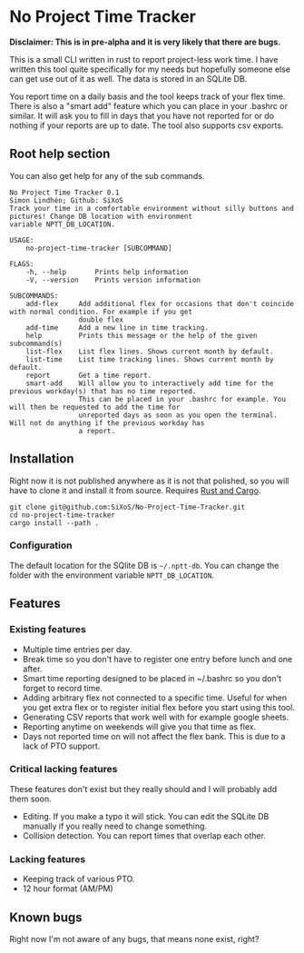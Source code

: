 # No Project Time Tracker

**Disclaimer: This is in pre-alpha and it is very likely that there are bugs.**

This is a small CLI written in rust to report project-less work time. I have written
this tool quite specifically for my needs but hopefully someone else can get use
out of it as well. The data is stored in an SQLite DB.

You report time on a daily basis and the tool keeps track of your flex time. There
is also a "smart add" feature which you can place in your .bashrc or similar. It 
will ask you to fill in days that you have not reported for or do nothing if
your reports are up to date. The tool also supports csv exports.

## Root help section
You can also get help for any of the sub commands.
```
No Project Time Tracker 0.1
Simon Lindhén; Github: SiXoS
Track your time in a comfortable environment without silly buttons and pictures! Change DB location with environment
variable NPTT_DB_LOCATION.

USAGE:
    no-project-time-tracker [SUBCOMMAND]

FLAGS:
    -h, --help       Prints help information
    -V, --version    Prints version information

SUBCOMMANDS:
    add-flex     Add additional flex for occasions that don't coincide with normal condition. For example if you get
                 double flex
    add-time     Add a new line in time tracking.
    help         Prints this message or the help of the given subcommand(s)
    list-flex    List flex lines. Shows current month by default.
    list-time    List time tracking lines. Shows current month by default.
    report       Get a time report.
    smart-add    Will allow you to interactively add time for the previous workday(s) that has no time reported.
                 This can be placed in your .bashrc for example. You will then be requested to add the time for
                 unreported days as soon as you open the terminal. Will not do anything if the previous workday has
                 a report.
```

## Installation

Right now it is not published anywhere as it is not that polished, so you will
have to clone it and install it from source. Requires [Rust and Cargo](https://www.rust-lang.org/tools/install).
```
git clone git@github.com:SiXoS/No-Project-Time-Tracker.git
cd no-project-time-tracker
cargo install --path .
```

### Configuration
The default location for the SQlite DB is `~/.nptt-db`. You can change the folder
with the environment variable `NPTT_DB_LOCATION`.

## Features

### Existing features
- Multiple time entries per day.
- Break time so you don't have to register one entry before lunch and one after.
- Smart time reporting designed to be placed in ~/.bashrc so you don't forget to record time.
- Adding arbitrary flex not connected to a specific time. Useful for when you
get extra flex or to register initial flex before you start using this tool.
- Generating CSV reports that work well with for example google sheets.
- Reporting anytime on weekends will give you that time as flex.
- Days not reported time on will not affect the flex bank. This is due to a lack of PTO support.

### Critical lacking features
These features don't exist but they really should and I will probably add them soon.
- Editing. If you make a typo it will stick. You can edit the SQLite DB manually if
you really need to change something. 
- Collision detection. You can report times that overlap each other.

### Lacking features
- Keeping track of various PTO.
- 12 hour format (AM/PM)

## Known bugs
Right now I'm not aware of any bugs, that means none exist, right? 
